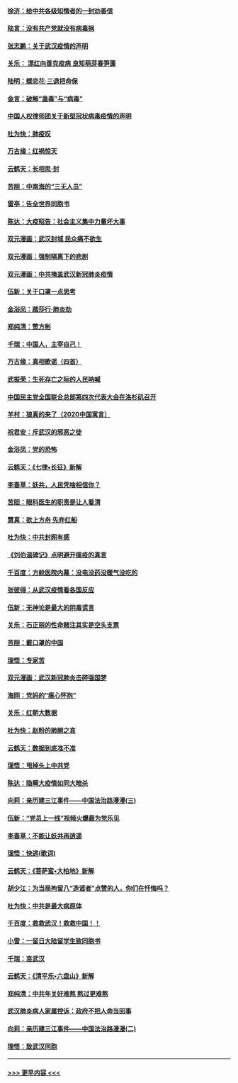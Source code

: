 #### [徐济：给中共各级知情者的一封劝善信](../pages/nsc993/n11868561.md?t=02151031) 
#### [陆言：没有共产党就没有病毒祸](../pages/nsc993/n11868232.md?t=02151031) 
#### [张志鹏：关于武汉疫情的声明](../pages/nsc993/n11867182.md?t=02151031) 
#### [关乐： 漂红向善克疫病 良知萌芽春笋蓬](../pages/nsc993/n11865710.md?t=02151031) 
#### [陆明：蝶恋花‧三退把命保](../pages/nsc993/n11865673.md?t=02151031) 
#### [金言：破解“蛊毒”与“病毒”](../pages/nsc993/n11864103.md?t=02151031) 
#### [中国人权律师团关于新型冠状病毒疫情的声明](../pages/nsc993/n11864249.md?t=02151031) 
#### [吐为快：肺疫叹](../pages/nsc993/n11864027.md?t=02151031) 
#### [万古缘：红祸惊天](../pages/nsc993/n11864079.md?t=02151031) 
#### [云鹤天：长相思‧封](../pages/nsc993/n11864006.md?t=02151031) 
#### [苦胆：中南海的“三无人员”](../pages/nsc993/n11862997.md?t=02151031) 
#### [雷亭：告全世界同胞书](../pages/nsc993/n11862572.md?t=02151031) 
#### [陈达：大疫昭告：社会主义集中力量坏大事](../pages/nsc993/n11859419.md?t=02151031) 
#### [双元漫画：武汉封城 民众痛不欲生](../pages/nsc993/n11859287.md?t=02151031) 
#### [双元漫画：强制隔离下的悲剧](../pages/nsc993/n11859244.md?t=02151031) 
#### [双元漫画：中共掩盖武汉新冠肺炎疫情](../pages/nsc993/n11858249.md?t=02151031) 
#### [伍新：关于口罩一点思考](../pages/nsc993/n11859195.md?t=02151031) 
#### [金浴凤：踏莎行‧肺炎劫](../pages/nsc993/n11858227.md?t=02151031) 
#### [郑纯清：赞方彬](../pages/nsc993/n11856803.md?t=02151031) 
#### [千瑞；中国人，主宰自己！](../pages/nsc993/n11856793.md?t=02151031) 
#### [万古缘：真相歌谣（四首）](../pages/nsc993/n11856263.md?t=02151031) 
#### [武振荣：生死存亡之际的人民呐喊](../pages/nsc993/n11856256.md?t=02151031) 
#### [中国民主党全国联合总部第四次代表大会在洛杉矶召开](../pages/nsc993/n11856344.md?t=02151031) 
#### [羊村：狼真的来了（2020中国寓言）](../pages/nsc993/n11856229.md?t=02151031) 
#### [祝君安：斥武汉的邪恶之徒](../pages/nsc993/n11855861.md?t=02151031) 
#### [金浴凤：党的恐怖](../pages/nsc993/n11855849.md?t=02151031) 
#### [云鹤天：《七律▪长征》新解](../pages/nsc993/n11855479.md?t=02151031) 
#### [李春草：妖共，人民凭啥相信你？](../pages/nsc993/n11855196.md?t=02151031) 
#### [苦胆：眼科医生的职责是让人看清](../pages/nsc993/n11853840.md?t=02151031) 
#### [慧真：欲上方舟 先弃红船](../pages/nsc993/n11853483.md?t=02151031) 
#### [吐为快：中共封网有感](../pages/nsc993/n11852575.md?t=02151031) 
#### [《刘伯温碑记》点明避开瘟疫的真言](../pages/nsc993/n11852128.md?t=02151031) 
#### [千百度：方舱医院内幕：没电没药没暖气没吃的](../pages/nsc993/n11850211.md?t=02151031) 
#### [张彼得：从武汉疫情看各国反应](../pages/nsc993/n11850102.md?t=02151031) 
#### [伍新：无神论是最大的阴毒谎言](../pages/nsc993/n11846129.md?t=02151031) 
#### [关乐：石正丽的性命赌注其实是空头支票](../pages/nsc993/n11846109.md?t=02151031) 
#### [苦胆：戴口罩的中国](../pages/nsc993/n11845576.md?t=02151031) 
#### [理悟：专家苦](../pages/nsc993/n11845564.md?t=02151031) 
#### [双元漫画：武汉新冠肺炎击碎强国梦](../pages/nsc993/n11843320.md?t=02151031) 
#### [海网：党妈的“瘟心怀抱”](../pages/nsc993/n11840740.md?t=02151031) 
#### [关乐：红朝大数据](../pages/nsc993/n11840675.md?t=02151031) 
#### [吐为快：赵粉的肺腑之哀](../pages/nsc993/n11840618.md?t=02151031) 
#### [云鹤天：数据到底准不准](../pages/nsc993/n11840325.md?t=02151031) 
#### [理悟：甩掉头上中共党](../pages/nsc993/n11838826.md?t=02151031) 
#### [陈达：隐瞒大疫情如同大暗杀](../pages/nsc993/n11838771.md?t=02151031) 
#### [向莉：亲历建三江事件——中国法治路漫漫(三)](../pages/nsc993/n11831825.md?t=02151031) 
#### [伍新：“党员上一线”视频火爆最为党乐见](../pages/nsc993/n11838200.md?t=02151031) 
#### [李春草：不能让妖共再逍遥](../pages/nsc993/n11838102.md?t=02151031) 
#### [理悟：快逃(歌词)](../pages/nsc993/n11838083.md?t=02151031) 
#### [云鹤天：《菩萨蛮▪大柏地》新解](../pages/nsc993/n11838059.md?t=02151031) 
#### [胡少江：为当局拘留八“造谣者”点赞的人，你们在忏悔吗？](../pages/nsc993/n11836801.md?t=02151031) 
#### [吐为快：中共是最大病原体](../pages/nsc993/n11836748.md?t=02151031) 
#### [千百度：救救武汉！救救中国！！](../pages/nsc993/n11836145.md?t=02151031) 
#### [小雪：一留日大陆留学生致同胞书](../pages/nsc993/n11834624.md?t=02151031) 
#### [千瑞：哀武汉](../pages/nsc993/n11833647.md?t=02151031) 
#### [云鹤天：《清平乐▪六盘山》新解](../pages/nsc993/n11833611.md?t=02151031) 
#### [郑纯清：中共年关好难熬 熬过更难熬](../pages/nsc993/n11833489.md?t=02151031) 
#### [武汉肺炎病人家属控诉：政府不把人命当回事](../pages/nsc993/n11833205.md?t=02151031) 
#### [向莉：亲历建三江事件——中国法治路漫漫(二)](../pages/nsc993/n11829102.md?t=02151031) 
#### [理悟：致武汉同胞](../pages/nsc993/n11831522.md?t=02151031) 

----
#### [ >>> 更早内容 <<< ](../indexes/nsc993-earlier.md)
